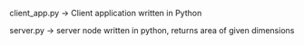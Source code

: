 client_app.py -> Client application written in Python

server.py -> server node written in python, returns area of given dimensions

